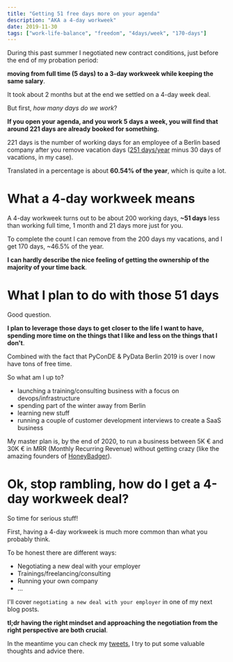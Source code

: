 ```yaml
---
title: "Getting 51 free days more on your agenda"
description: "AKA a 4-day workweek"
date: 2019-11-30
tags: ["work-life-balance", "freedom", "4days/week", "170-days"]
---
```


During this past summer I negotiated new contract conditions, just before the end of my probation period:

**moving from full time (5 days) to a 3-day workweek while keeping the same salary**.

It took about 2 months but at the end we settled on a 4-day week deal.

But first, *how many days do we work*?

**If you open your agenda, and you work 5 days a week, you will find that around 221 days are already booked for something.**

221 days is the number of working days for an employee of a Berlin based company after you remove vacation days ([251 days/year](https://www.arbeitstage.de/EN/arbeitstage_2019.htm) minus 30 days of vacations, in my case).

Translated in a percentage is about **60.54% of the year**, which is quite a lot.

# What a 4-day workweek means

A 4-day workweek turns out to be about 200 working days, **~51 days** less than working full time, 1 month and 21 days more just for you.

To complete the count I can remove from the 200 days my vacations, and I get 170 days, ~46.5%  of the year.

**I can hardly describe the nice feeling of getting the ownership of the majority of your time back**.

# What I plan to do with those 51 days

Good question.

**I plan to leverage those days to get closer to the life I want to have, spending more time on the things that I like and less on the things that I don't**.

Combined with the fact that PyConDE & PyData Berlin 2019 is over I now have tons of free time.

So what am I up to?

- launching a training/consulting business with a focus on devops/infrastructure
- spending part of the winter away from Berlin
- learning new stuff
- running a couple of customer development interviews to create a SaaS business

My master plan is, by the end of 2020, to run a business between 5K € and 30K € in MRR (Monthly Recurring Revenue) without getting crazy (like the amazing founders of [HoneyBadger](https://www.indiehackers.com/podcast/122-josh-wood-of-honeybadger
)).

# Ok, stop rambling, how do I get a 4-day workweek deal?

So time for serious stuff!

First, having a 4-day workweek is much more common than what you probably think.

To be honest there are different ways:

- Negotiating a new deal with your employer
- Trainings/freelancing/consulting
- Running your own company
- ...

I'll cover `negotiating a new deal with your employer` in one of my next blog posts.

**tl;dr having the right mindset and approaching the negotiation from the right perspective are both crucial**.

In the meantime you can check my [tweets](https://twitter.com/christianbarra), I try to put some valuable thoughts and advice there.
